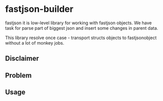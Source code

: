 # fastjson-builder

fastjson it is low-level library for working with fastjson objects. We have task for parse part of biggest json and insert some changes in parent data.

This library resolve once case - transport structs objects to fastjsonobject without a lot of monkey jobs.

## Disclaimer

## Problem

## Usage

```go
```
